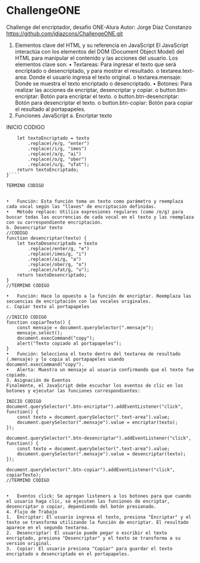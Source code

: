 # ChallengeONE
Challenge del encriptador, desafio ONE-Alura
Autor: Jorge Díaz Constanzo
https://github.com/jdiazcons/ChallengeONE.git

1. Elementos clave del HTML y su referencia en JavaScript
El JavaScript interactúa con los elementos del DOM (Document Object Model) del HTML para manipular el contenido y las acciones del usuario. Los elementos clave son:
•	Textareas: Para ingresar el texto que será encriptado o desencriptado, y para mostrar el resultado.
o	textarea.text-area: Donde el usuario ingresa el texto original.
o	textarea.mensaje: Donde se muestra el texto encriptado o desencriptado.
•	Botones: Para realizar las acciones de encriptar, desencriptar y copiar.
o	button.btn-encriptar: Botón para encriptar el texto.
o	button.btn-desencriptar: Botón para desencriptar el texto.
o	button.btn-copiar: Botón para copiar el resultado al portapapeles.
2. Funciones JavaScript
a. Encriptar texto

INICIO CODIGO
````function encriptar(texto) {
    let textoEncriptado = texto
        .replace(/e/g, "enter")
        .replace(/i/g, "imes")
        .replace(/a/g, "ai")
        .replace(/o/g, "ober")
        .replace(/u/g, "ufat");
    return textoEncriptado;
}````

TERMINO CODIGO


•	Función: Esta función toma un texto como parámetro y reemplaza cada vocal según las "llaves" de encriptación definidas.
•	Método replace: Utiliza expresiones regulares (como /e/g) para buscar todas las ocurrencias de cada vocal en el texto y las reemplaza con su correspondiente encriptación.
b. Desencriptar texto
//CODIGO
function desencriptar(texto) {
    let textoDesencriptado = texto
        .replace(/enter/g, "e")
        .replace(/imes/g, "i")
        .replace(/ai/g, "a")
        .replace(/ober/g, "o")
        .replace(/ufat/g, "u");
    return textoDesencriptado;
}
//TERMINO CODIGO

•	Función: Hace lo opuesto a la función de encriptar. Reemplaza las secuencias de encriptación con las vocales originales.
c. Copiar texto al portapapeles

//INICIO CODIGO
function copiarTexto() {
    const mensaje = document.querySelector(".mensaje");
    mensaje.select();
    document.execCommand("copy");
    alert("Texto copiado al portapapeles");
}
•	Función: Selecciona el texto dentro del textarea de resultado (.mensaje) y lo copia al portapapeles usando document.execCommand("copy").
•	Alerta: Muestra un mensaje al usuario confirmando que el texto fue copiado.
3. Asignación de Eventos
Finalmente, el JavaScript debe escuchar los eventos de clic en los botones y ejecutar las funciones correspondientes:

INICIO CODIGO
document.querySelector(".btn-encriptar").addEventListener("click", function() {
    const texto = document.querySelector(".text-area").value;
    document.querySelector(".mensaje").value = encriptar(texto);
});

document.querySelector(".btn-desencriptar").addEventListener("click", function() {
    const texto = document.querySelector(".text-area").value;
    document.querySelector(".mensaje").value = desencriptar(texto);
});

document.querySelector(".btn-copiar").addEventListener("click", copiarTexto);
//TERMINO CODIGO


•	Eventos click: Se agregan listeners a los botones para que cuando el usuario haga clic, se ejecuten las funciones de encriptar, desencriptar o copiar, dependiendo del botón presionado.
4. Flujo de Trabajo
1.	Encriptar: El usuario ingresa el texto, presiona "Encriptar" y el texto se transforma utilizando la función de encriptar. El resultado aparece en el segundo textarea.
2.	Desencriptar: El usuario puede pegar o escribir el texto encriptado, presiona "Desencriptar" y el texto se transforma a su versión original.
3.	Copiar: El usuario presiona "Copiar" para guardar el texto encriptado o desencriptado en el portapapeles.

